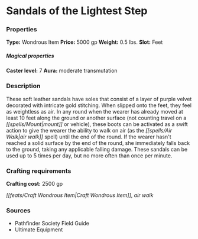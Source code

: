 ﻿---
Title: "Sandals of the Lightest Step"
Type: "Wondrous Item"
Price: "5000 gp"
Weight: "0.5 lbs."
Slot: "Feet"
Caster level: "7"
Aura: "moderate transmutation"
Description: |
  "These soft leather sandals have soles that consist of a layer of purple velvet decorated with intricate gold stitching. When slipped onto the feet, they feel as weightless as air. In any round when the wearer has already moved at least 10 feet along the ground or another surface (not counting travel on a mount or vehicle), these boots can be activated as a swift action to give the wearer the ability to walk on air (as the _air walk_ spell) until the end of the round. If the wearer hasn't reached a solid surface by the end of the round, she immediately falls back to the ground, taking any applicable falling damage. These sandals can be used up to 5 times per day, but no more often than once per minute."
Crafting cost: "2500 gp"
Sources: "['Pathfinder Society Field Guide', 'Ultimate Equipment']"
---

# Sandals of the Lightest Step

### Properties

**Type:** Wondrous Item **Price:** 5000 gp **Weight:** 0.5 lbs. **Slot:** Feet

##### Magical properties

**Caster level:** 7 **Aura:** moderate transmutation

### Description

These soft leather sandals have soles that consist of a layer of purple velvet decorated with intricate gold stitching. When slipped onto the feet, they feel as weightless as air. In any round when the wearer has already moved at least 10 feet along the ground or another surface (not counting travel on a _[[spells/Mount|mount]]_ or vehicle), these boots can be activated as a swift action to give the wearer the ability to walk on air (as the _[[spells/Air Walk|air walk]]_ spell) until the end of the round. If the wearer hasn't reached a solid surface by the end of the round, she immediately falls back to the ground, taking any applicable falling damage. These sandals can be used up to 5 times per day, but no more often than once per minute.

### Crafting requirements

**Crafting cost:** 2500 gp

_[[feats/Craft Wondrous Item|Craft Wondrous Item]]_, _air walk_

### Sources

* Pathfinder Society Field Guide
* Ultimate Equipment